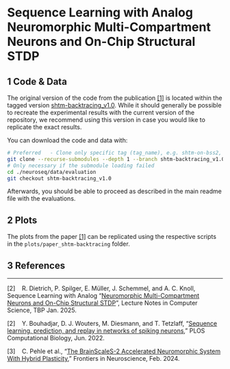 # Sequence Learning with Analog Neuromorphic Multi-Compartment Neurons and On-Chip Structural STDP

## 1 Code & Data

The original version of the code from the publication [[1]](#3-references) is located within the tagged version [shtm-backtracing_v1.0](https://github.com/dietriro/neuroseq/tree/shtm-backtracing_v1.0). While it should generally be possible to recreate the experimental results with the current version of the repository, we recommend using this version in case you would like to replicate the exact results.

You can download the code and data with:

```bash
# Preferred   - Clone only specific tag (tag_name), e.g. shtm-on-bss2, and only the state at that revision (saves time and space)
git clone --recurse-submodules --depth 1 --branch shtm-backtracing_v1.0 git@github.com:dietriro/neuroseq.git
# Only necessary if the submodule loading failed 
cd ./neuroseq/data/evaluation
git checkout shtm-backtracing_v1.0
```

Afterwards, you should be able to proceed as described in the main readme file with the evaluations.


## 2 Plots

The plots from the paper [[1]](#3-references) can be replicated using the respective scripts in the `plots/paper_shtm-backtracing` folder. 

## 3 References

---

[2]&nbsp;&nbsp;&nbsp; R. Dietrich, P. Spilger, E. Müller, J. Schemmel, and A. C. Knoll, Sequence Learning with Analog “[Neuromorphic
Multi-Compartment Neurons and On-Chip Structural STDP]()”, Lecture Notes in Computer Science, TBP Jan. 2025.

[2]&nbsp;&nbsp;&nbsp; Y. Bouhadjar, D. J. Wouters, M. Diesmann, and T. Tetzlaff, “[Sequence learning, prediction, and replay in networks of spiking neurons](doi.org/10.1371/journal.pcbi.1010233),” PLOS Computational Biology, Jun. 2022.

[3]&nbsp;&nbsp;&nbsp; C. Pehle et al., “[The BrainScaleS-2 Accelerated Neuromorphic System With Hybrid Plasticity](doi.org/10.3389/fnins.2022.795876),” Frontiers in Neuroscience, Feb. 2024.